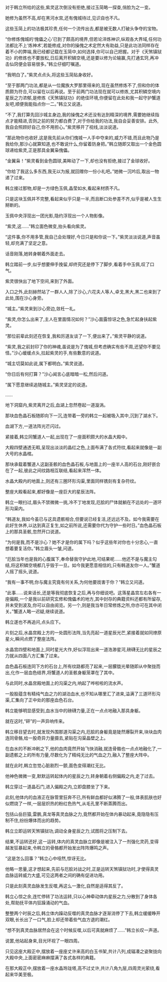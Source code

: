 
对于韩立所给的这些,紫灵这次倒没有拒绝,接过玉简略一探查,俏脸为之一变。

她修为虽然不高,却在黑河水宫,还有傀城待过,见识自也不凡。

这些玉简上的功法极其珍贵,任何一个流传出去,都是被无数人打破头争夺的宝物。

“你修炼傀城的‘傀儡之心’已到了颇高的境界,但若论淬炼神识,纵观各大界域,任何功法都比不上‘炼神术’,若能修成,对你的操傀之术定然大有助益,只是此功法同样存在着不小的弊端,我已经都记载在玉简中,如何选择,你可以自己把握。对于《天煞镇狱功》的修炼也不要放松,日后离开积鳞空境,还是要以修为论输赢,先打通玄窍,再冲击仙窍便会容易很多。”韩立仔细叮嘱道。

“我明白了。”紫灵点点头,将这些玉简贴身收好。

“至于那两门功法,都是从一位魔族大罗那里得来的,现在虽然修炼不了,但和你的体质颇为符合,可以留在以后再说。至于前两门功法现在就可以修炼,尤其积鳞空境内星辰之力浓郁,是修炼《天煞镇狱功》的绝佳环境,你便留在此处和我一起守护蟹道友吧,顺便我能指点你一二。”韩立又说道。

“不了,我打算先回沙城主身边,我的操傀之术还没有达到精深的境界,需要她继续指点才能精进,否则之前的努力都白费了,对于你给我的功法,我自会妥善安排。此外,我自会照顾好自己,你不用担心。”紫灵移开了视线,淡淡说道。

“那此物你也收好,这是我先前从你们傀城一人手中夺来的,威力不错,而且此物乃是我给你,那沙心就算知道,也不敢说什么,你留着防身把。”韩立随即又取出一个金色圆球递给紫灵,正是那具金翼枭傀儡。

“金翼枭！”紫灵看到金色圆球,美眸动了一下,却也没有拒绝,接过了金球收好。

“你给了我这么多东西,我无以为报,就回赠你一份小礼吧。”她微一沉吟后,取出一物递了过来。

韩立接过那物,却是一方绿色玉佩,晶莹如水,看起来材质不凡。

只是这块玉佩并不完整,看起来似乎只是一半,而且断口处参差不齐,似乎是被人生生掰断的。

玉佩中央浮现出一团光影,隐约浮现出一个人物影像。

“紫灵,这……”韩立面色微变,抬头看向紫灵。

“这件事,你不用多管,我自己会处理好,今日只是和你说一下。”紫灵淡淡说道,声音虽轻,却充满了坚定之意。

话音刚落,她转身朝着外面走去。

韩立踏前一步,似乎想要伸手挽留,却终究还是停下了脚步,看着手中玉佩,叹了口气。

紫灵很快出了地下空间,来到了外面。

入口之外,此刻赫然站了一群人人,除了沙心,六花夫人等人,卓戈,黑大,黑二也来到了此处,围在沙心身旁。

“城主。”紫灵来到沙心旁边,敛衽一礼。

“紫灵,你怎么出来了,主人在里面情况如何？”沙心面露惊讶之色,急忙起身扶起紫灵。

“那位前辈此刻还在恢复,我和厉道友谈了一下,便出来了。”紫灵平静的说道。

“紫灵,我之前封印了你的神魂,虽说是为了傀城,但考虑确实有些不周,还望你不要见怪。”沙心缓缓点头,拉起紫灵的手,有些歉意的说道。

“城主切莫如此说,属下都明白。”紫灵说道。

“你日后有何打算？”沙心闻言心底暗暗一松,然后问道。

“属下愿意继续追随城主。”紫灵坚定的说道。

……

地下洞窟内,紫灵离开之后,血湖上忽然卷起一道漩涡。

那块血色晶石板随即向下一沉,连带着一旁的韩立一起被吸入其中,沉到了湖水下。

血湖下方,一道法阵光芒闪过。

紧接着,韩立同蟹道人一起,出现在了一座面积颇大的水晶大殿中。

大殿四壁通透无暇,呈现出淡淡的晶红之色,上面布满了各式符纹,看起来就像是一副大号的水晶棺。

那块承载着蟹道人这副圣骸的血色晶石板,与地面上的一座半人高的石台,刚好嵌合在了一起,彼此之间纹路相互联结,看起来浑然一体。

水晶大殿内的地面上,则还有三圈环形沟渠,里面同样镌刻有复杂符纹。

整座大殿看起来,都好像是一座巨大的星辰法阵。

韩立一眼扫过,眉头不禁微微一挑,冷不丁地发现,厄脍的尸体就躺在不远处的一道环形沟渠内。

“韩道友,我如今虽已与这具遗骸相合,但要说已经复活,还远远不及。如今我需要在此好生休养,以达到真正复生,如之前所说,还需要你代为守护一些时日。”血色晶石板上的那具圣骸,忽然开口说道。

“为何是我,而不是沙心？她不才是你的属下吗？似乎这些年对你也十分忠心,一直想着要复活你。”韩立眉头一皱,问道。

“厄脍当年也是我的心腹属下,奉命替我守护此地,可结果呢……他还不是与魔主勾结,将这积鳞空境都几乎毁于一旦。如今我更愿意相信的,只有韩道友你一人。”蟹道人摇了摇头,说道。

“我有一事不明,你与魔主究竟有何关系,为何他要戕害于你？”韩立又问道。

“此事……说来话长,还是等我彻底恢复之后,再与你细说吧。这落星晶宫左右各有一座偏殿,一个是我以前研究玄修和傀儡术的地方,其中封存的典籍资料还都有所留存,并未受到波及,你可以自由阅览。另一个,则是我当年日常修炼之所,你亦可在其中闭关。”蟹道人略一迟疑,继续说道。

韩立遂也不再追问,点头应下。

片刻之后,水晶宫殿上方的一处圆形法阵,当先亮起一道星辰光芒,紧接着就如同燎原星火,瞬间点燃了整座法阵。

水晶宫四壁和地面上,同时星光大作,好似浮现出来一道浩渺星河,磅礴无比的星辰之力就从四面八方汇集了过来。

血色晶石板连同下方的石台上,所有纹路都亮了起来,一层朦胧光晕随即从中聚拢而出,化作一层血色结界,将蟹道人的圣骸身躯笼罩在了其中。

与此同时,水晶宫殿地面上的沟渠之内,响起了哗啦啦的流水声。

一股股蕴含有精纯气血之力的湖泊血水,也不知从哪里汇了进来,溢满了三道环形沟渠,汇集向了正中处的那座血色石台。

韩立能够明显感受到,血水当中的磅礴力量,正在一点点地融入那具身躯。

就在这时,“砰”的一声异响传来。

韩立移目望去时,就发现外围那道沟渠之内,厄脍的身躯竟是陡然爆裂开来,块块血肉连同骨骼,给一股奇异力量摄去,紧贴在沟渠晶壁之上。

在血水的不断冲刷之下,他的血肉竟然开始飞快消融,就连骨骼也一点点地融化了,一副遗骸之上的所有力量,尽数化为了精纯无比的气血之力,融入了整座大阵中。

就在此时,韩立忽觉心脏剧烈一颤,面色变得潮红无比。

他神色微微一变,默默运转起体内的星辰之力,转身朝着右侧偏殿之内,走了过去。

韩立穿过一道晶石门,进入偏殿之内,立即盘膝坐了下来。

此刻,他体内的血液正在脉管里狂奔不已,所有鲜血都好似沸腾了一般,体表肌肤也好似燃烧了一样,一层层炽热的粉红色热气,从毛孔里不断蒸腾而出。

包括山岳巨猿,雷鹏,真龙等真灵血脉之力,竟然都开始在体内暴动起来,竟隐隐有压制不住,纷纷爆体而出的趋势。

韩立立即运转天煞镇狱功,调动全身星辰之力,试图将之压制下去。

结果,不运转还好,这一运转,体内的真灵血脉立即像是被注入了一剂强化灵药,变得越发狂暴起来,令韩立的骨骼都开始发出阵阵爆鸣之声。

“这是怎么回事？”韩立心中哑然,惊讶无比。

他略一思量,这才想起来,先前与厄脍对战之时,正是运转天煞镇狱功时,才使得真灵血脉运转威力大盛,可见这两者之间的确有促进功用。

只是此刻真灵血脉发生反噬,再这么一激化,自然是适得其反了。

韩立心惊之余,连忙停转了功法运转,只以心神牵动体内星辰之力,分散到了身体各处,帮助抚平体内狂躁涌动的气血。

整整两个时辰之后,韩立体内躁动反噬的真灵血脉才逐渐消停了下去,韩立缓缓睁开双眼,长长出了一口气,脸上却还带着些气血方退的潮红。

“想不到真灵血脉居然会在这个时候反噬,以后可真就麻烦了……”韩立长叹一声道。

说罢,他站起身来,目光环视了一眼四周。

只见这座大殿正中,摆放着一座座丈许来高的白玉书架,共计八列,成辐凑之姿聚拢向大殿中央,上面密密麻麻摆满了各式各样的典籍。

在那大殿正中,摆放着一座水晶玲珑塔,高不过丈许,共计八角九层,四周灵光萦绕,看起来华美至极。